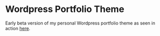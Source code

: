# Wordpress Portfolio Theme
Early beta version of my personal Wordpress portfolio theme as seen in action [here](http://erling.tokheim.no).
